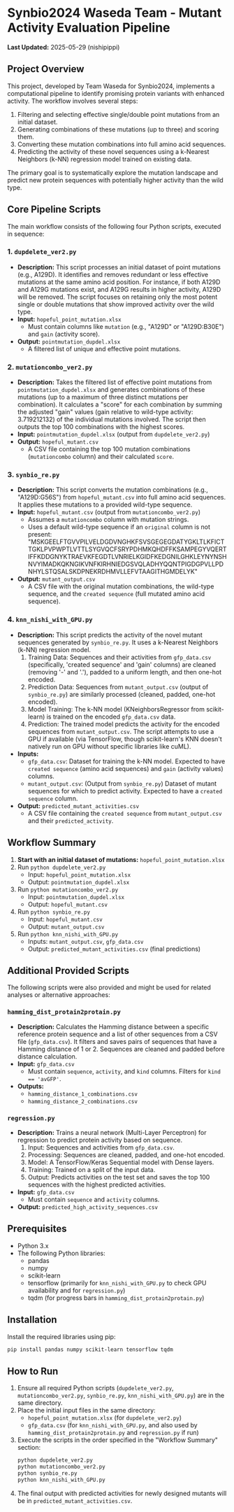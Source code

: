 # Synbio2024 Waseda Team - Mutant Activity Evaluation Pipeline

**Last Updated:** 2025-05-29 (nishipippi)

## Project Overview

This project, developed by Team Waseda for Synbio2024, implements a computational pipeline to identify promising protein variants with enhanced activity. The workflow involves several steps:
1.  Filtering and selecting effective single/double point mutations from an initial dataset.
2.  Generating combinations of these mutations (up to three) and scoring them.
3.  Converting these mutation combinations into full amino acid sequences.
4.  Predicting the activity of these novel sequences using a k-Nearest Neighbors (k-NN) regression model trained on existing data.

The primary goal is to systematically explore the mutation landscape and predict new protein sequences with potentially higher activity than the wild type.

## Core Pipeline Scripts

The main workflow consists of the following four Python scripts, executed in sequence:

### 1. `dupdelete_ver2.py`

* **Description:** This script processes an initial dataset of point mutations (e.g., A129D). It identifies and removes redundant or less effective mutations at the same amino acid position. For instance, if both A129D and A129G mutations exist, and A129G results in higher activity, A129D will be removed. The script focuses on retaining only the most potent single or double mutations that show improved activity over the wild type.
* **Input:** `hopeful_point_mutation.xlsx`
    * Must contain columns like `mutation` (e.g., "A129D" or "A129D:B30E") and `gain` (activity score).
* **Output:** `pointmutation_dupdel.xlsx`
    * A filtered list of unique and effective point mutations.

### 2. `mutationcombo_ver2.py`

* **Description:** Takes the filtered list of effective point mutations from `pointmutation_dupdel.xlsx` and generates combinations of these mutations (up to a maximum of three distinct mutations per combination). It calculates a "score" for each combination by summing the adjusted "gain" values (gain relative to wild-type activity: 3.719212132) of the individual mutations involved. The script then outputs the top 100 combinations with the highest scores.
* **Input:** `pointmutation_dupdel.xlsx` (output from `dupdelete_ver2.py`)
* **Output:** `hopeful_mutant.csv`
    * A CSV file containing the top 100 mutation combinations (`mutationcombo` column) and their calculated `score`.

### 3. `synbio_re.py`

* **Description:** This script converts the mutation combinations (e.g., "A129D:G56S") from `hopeful_mutant.csv` into full amino acid sequences. It applies these mutations to a provided wild-type sequence.
* **Input:** `hopeful_mutant.csv` (output from `mutationcombo_ver2.py`)
    * Assumes a `mutationcombo` column with mutation strings.
    * Uses a default wild-type sequence if an `original` column is not present: "MSKGEELFTGVVPILVELDGDVNGHKFSVSGEGEGDATYGKLTLKFICTTGKLPVPWPTLVTTLSYGVQCFSRYPDHMKQHDFFKSAMPEGYVQERTIFFKDDGNYKTRAEVKFEGDTLVNRIELKGIDFKEDGNILGHKLEYNYNSHNVYIMADKQKNGIKVNFKIRHNIEDGSVQLADHYQQNTPIGDGPVLLPDNHYLSTQSALSKDPNEKRDHMVLLEFVTAAGITHGMDELYK"
* **Output:** `mutant_output.csv`
    * A CSV file with the original mutation combinations, the wild-type sequence, and the `created sequence` (full mutated amino acid sequence).

### 4. `knn_nishi_with_GPU.py`

* **Description:** This script predicts the activity of the novel mutant sequences generated by `synbio_re.py`. It uses a k-Nearest Neighbors (k-NN) regression model.
    1.  Training Data: Sequences and their activities from `gfp_data.csv` (specifically, 'created sequence' and 'gain' columns) are cleaned (removing '-' and '.'), padded to a uniform length, and then one-hot encoded.
    2.  Prediction Data: Sequences from `mutant_output.csv` (output of `synbio_re.py`) are similarly processed (cleaned, padded, one-hot encoded).
    3.  Model Training: The k-NN model (KNeighborsRegressor from scikit-learn) is trained on the encoded `gfp_data.csv` data.
    4.  Prediction: The trained model predicts the activity for the encoded sequences from `mutant_output.csv`.
    The script attempts to use a GPU if available (via TensorFlow, though scikit-learn's KNN doesn't natively run on GPU without specific libraries like cuML).
* **Inputs:**
    * `gfp_data.csv`: Dataset for training the k-NN model. Expected to have `created sequence` (amino acid sequences) and `gain` (activity values) columns.
    * `mutant_output.csv`: (Output from `synbio_re.py`) Dataset of mutant sequences for which to predict activity. Expected to have a `created sequence` column.
* **Output:** `predicted_mutant_activities.csv`
    * A CSV file containing the `created sequence` from `mutant_output.csv` and their `predicted_activity`.

## Workflow Summary

1.  **Start with an initial dataset of mutations:** `hopeful_point_mutation.xlsx`
2.  Run `python dupdelete_ver2.py`
    * Input: `hopeful_point_mutation.xlsx`
    * Output: `pointmutation_dupdel.xlsx`
3.  Run `python mutationcombo_ver2.py`
    * Input: `pointmutation_dupdel.xlsx`
    * Output: `hopeful_mutant.csv`
4.  Run `python synbio_re.py`
    * Input: `hopeful_mutant.csv`
    * Output: `mutant_output.csv`
5.  Run `python knn_nishi_with_GPU.py`
    * Inputs: `mutant_output.csv`, `gfp_data.csv`
    * Output: `predicted_mutant_activities.csv` (final predictions)

## Additional Provided Scripts

The following scripts were also provided and might be used for related analyses or alternative approaches:

### `hamming_dist_protain2protain.py`

* **Description:** Calculates the Hamming distance between a specific reference protein sequence and a list of other sequences from a CSV file (`gfp_data.csv`). It filters and saves pairs of sequences that have a Hamming distance of 1 or 2. Sequences are cleaned and padded before distance calculation.
* **Input:** `gfp_data.csv`
    * Must contain `sequence`, `activity`, and `kind` columns. Filters for `kind == 'avGFP'`.
* **Outputs:**
    * `hamming_distance_1_combinations.csv`
    * `hamming_distance_2_combinations.csv`

### `regression.py`

* **Description:** Trains a neural network (Multi-Layer Perceptron) for regression to predict protein activity based on sequence.
    1.  Input: Sequences and activities from `gfp_data.csv`.
    2.  Processing: Sequences are cleaned, padded, and one-hot encoded.
    3.  Model: A TensorFlow/Keras Sequential model with Dense layers.
    4.  Training: Trained on a split of the input data.
    5.  Output: Predicts activities on the test set and saves the top 100 sequences with the highest predicted activities.
* **Input:** `gfp_data.csv`
    * Must contain `sequence` and `activity` columns.
* **Output:** `predicted_high_activity_sequences.csv`

## Prerequisites

* Python 3.x
* The following Python libraries:
    * pandas
    * numpy
    * scikit-learn
    * tensorflow (primarily for `knn_nishi_with_GPU.py` to check GPU availability and for `regression.py`)
    * tqdm (for progress bars in `hamming_dist_protain2protain.py`)

## Installation

Install the required libraries using pip:
```bash
pip install pandas numpy scikit-learn tensorflow tqdm
```

## How to Run

1.  Ensure all required Python scripts (`dupdelete_ver2.py`, `mutationcombo_ver2.py`, `synbio_re.py`, `knn_nishi_with_GPU.py`) are in the same directory.
2.  Place the initial input files in the same directory:
    * `hopeful_point_mutation.xlsx` (for `dupdelete_ver2.py`)
    * `gfp_data.csv` (for `knn_nishi_with_GPU.py`, and also used by `hamming_dist_protain2protain.py` and `regression.py` if run)
3.  Execute the scripts in the order specified in the "Workflow Summary" section:
    ```bash
    python dupdelete_ver2.py
    python mutationcombo_ver2.py
    python synbio_re.py
    python knn_nishi_with_GPU.py
    ```
4.  The final output with predicted activities for newly designed mutants will be in `predicted_mutant_activities.csv`.
